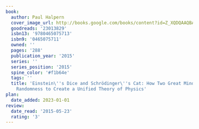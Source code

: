 ```yaml
---
book:
  author: Paul Halpern
  cover_image_url: http://books.google.com/books/content?id=Z_XQDQAAQBAJ&printsec=frontcover&img=1&zoom=1&edge=curl&source=gbs_api
  goodreads: '23013829'
  isbn13: '9780465075713'
  isbn9: '0465075711'
  owned: ''
  pages: '288'
  publication_year: '2015'
  series: ''
  series_position: '2015'
  spine_color: '#f1b64e'
  tags: ''
  title: 'Einstein\''s Dice and Schrödinger\''s Cat: How Two Great Minds Battled Quantum
    Randomness to Create a Unified Theory of Physics'
plan:
  date_added: 2023-01-01
review:
  date_read: '2015-05-23'
  rating: '3'
---
```

